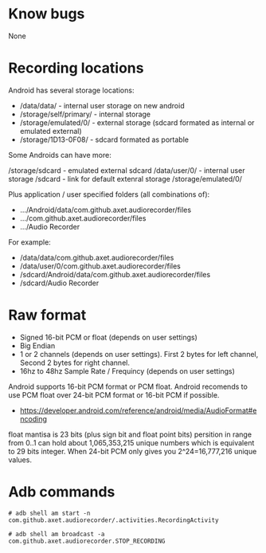 # Know bugs

None

# Recording locations

Android has several storage locations:

  * /data/data/ - internal user storage on new android
  * /storage/self/primary/ - internal storage
  * /storage/emulated/0/ - external storage (sdcard formated as internal or emulated external)
  * /storage/1D13-0F08/ - sdcard formated as portable

Some Androids can have more:

/storage/sdcard - emulated external sdcard
/data/user/0/ - internal user storage
/sdcard - link for default extenral storage /storage/emulated/0/

Plus application / user specified folders (all combinations of):

  * .../Android/data/com.github.axet.audiorecorder/files
  * .../com.github.axet.audiorecorder/files
  * .../Audio Recorder

For example:

  * /data/data/com.github.axet.audiorecorder/files
  * /data/user/0/com.github.axet.audiorecorder/files
  * /sdcard/Android/data/com.github.axet.audiorecorder/files
  * /sdcard/Audio Recorder

# Raw format

  * Signed 16-bit PCM or float (depends on user settings)
  * Big Endian
  * 1 or 2 channels (depends on user settings). First 2 bytes for left channel, Second 2 bytes for right channel.
  * 16hz to 48hz Sample Rate / Frequincy (depends on user settings)

Android supports 16-bit PCM format or PCM float. Android recomends to use PCM float over 24-bit PCM format or 16-bit PCM if possible.

* https://developer.android.com/reference/android/media/AudioFormat#encoding

float mantisa is 23 bits (plus sign bit and float point bits) persition in range from 0..1 can hold about 1,065,353,215 unique numbers which is equivalent to 29 bits integer. When 24-bit PCM only gives you 2^24=16,777,216 unique values.

# Adb commands

    # adb shell am start -n com.github.axet.audiorecorder/.activities.RecordingActivity

    # adb shell am broadcast -a com.github.axet.audiorecorder.STOP_RECORDING
